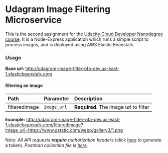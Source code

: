 # Udagram Image Filtering Microservice

This is the second assignment for the [Udacity Cloud Developer Nanodegree course](https://www.udacity.com/course/cloud-developer-nanodegree--nd9990).
It is a Node-Express application which runs a simple script to process images, and is deployed using AWS Elastic Beanstalk.

### Usage
**Base url:** http://udagram-image-filter-ofa-dev.us-east-1.elasticbeanstalk.com
#### filtering an image
| Path | Parameter | Description |
| :--- | :--- | :--- |
| filteredimage | `image_url` | **Required**. The image url to filter |

**Example:** http://udagram-image-filter-ofa-dev.us-east-1.elasticbeanstalk.com/filteredimage?image_url=https://www.gstatic.com/webp/gallery3/1.png

Note: _All API requests __require__ authorization headers_ (click [here](http://udagram-image-filter-ofa-dev.us-east-1.elasticbeanstalk.com/token) to generate a token).
*Postman collection file is [here](https://github.com/omerfarukakdag/udagram-image-filter/blob/master/cloud-cdnd-c2-final.postman_collection.json).*
